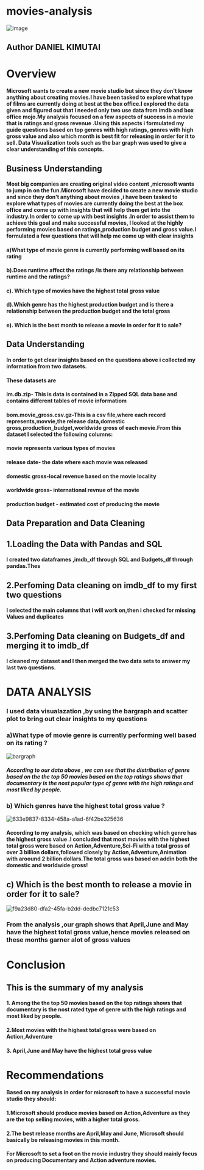 # movies-analysis
![image](https://user-images.githubusercontent.com/110474324/187015335-09aae847-c308-41e9-a8ce-35c3a6785c7f.png)


## Author DANIEL KIMUTAI
# Overview
#### Microsoft wants to create a new movie studio but since they don't know anything about creating movies.I have been tasked to explore what type of films  are currently doing at best at the box office.I explored the data given and figured out that i needed only two  use data from imdb and box office mojo.My analysis focused on a few aspects of  success in  a movie that is ratings and gross revenue .Using this aspects i formulated my guide questions based on top genres with high ratings,  genres with high gross value and also which month is best fit for  releasing in order for it to sell. Data Visualization tools such as the bar graph was used to give a clear understanding of this concepts.
## Business Understanding
#### Most big companies are creating original video content ,microsoft wants to jump in on the fun.Microsoft have decided to create a new movie studio and since they don’t anything about movies ,i have been tasked to explore what types of movies are currently doing the best at the box office and come up with insights that will help them get into the industry.In order to come up with best insights .In order to assist them to achieve this goal and make successful movies, I looked at the highly performing movies  based on ratings,production budget and  gross value.I formulated a few questions that will help me come up with clear insights
 #### a)What type of movie genre is currently performing well based on its rating
#### b).Does runtime affect the ratings /is there any relationship between runtime and the ratings?
#### c). Which type of movies have the highest total gross value
#### d).Which genre has the highest production budget and is there a relationship between the production budget and the total gross
#### e). Which is the best month to release  a movie in order for it to sale?

## Data Understanding
#### In order to get clear insights based on the questions above i collected  my information from two datasets.
#### These datasets are
  #### im.db.zip- This is data  is  contained in a Zipped SQL data base and contains different tables of movie informatiom
  #### bom.movie_gross.csv.gz-This is a csv file,where each record represents,movvie,the release data,domestic gross,production_budget,worldwide gross of each movie.From this dataset I selected the following columns:
#### movie  represents various types of movies
#### release date- the date where each movie was  released
#### domestic gross-local revenue based on the movie locality
#### worldwide gross- international revnue  of the movie
#### production budget - estimated cost of producing the movie

## Data Preparation and Data Cleaning
## 1.Loading the Data with Pandas and SQL
#### I created two dataframes ,imdb_df through SQL and Budgets_df through pandas.Thes
## 2.Perfoming Data cleaning  on imdb_df to my first two questions
#### I selected the main columns that i will work on,then  i checked for missing Values and duplicates
## 3.Perfoming Data cleaning on   Budgets_df and merging it to imdb_df
#### I cleaned my dataset and I then merged the two data sets to answer my last two questions.
# DATA ANALYSIS
### I used data visualazation ,by using the bargraph and scatter plot  to  bring out clear insights to my questions
 ### a)What type of movie genre is currently performing well based on its rating ?
 ![bargraph](https://user-images.githubusercontent.com/110474324/187013825-8821a51c-1870-4abb-9e5c-032a0777d716.png)
 ##### According to our data above , we can see that the distribution of genre based on the the top 50 movies based on the top ratings  shows that documentary is the nost popular type of genre with the high ratings and most liked by people.
### b) Which  genres have the highest total gross value ?
![633e9837-8334-458a-a1ad-6f42be325636](https://user-images.githubusercontent.com/110474324/187013870-60dbd057-dfa6-469d-8448-e49a9eece180.png)
#### According to my analysis, which was  based on checking which genre has the highest gross value .I concluded that most movies with the highest total gross were based on Action,Adventure,Sci-Fi with a  total gross of over 3 billion dollars,followed closely by Action,Adventure,Animation with aroound 2 billion dollars.The total gross was based on addin both the domestic and worldwide gross!
## c) Which is the best month to release  a movie in order for it to sale?

![f9a23d80-dfa2-45fa-b2dd-dedbc7121c53](https://user-images.githubusercontent.com/110474324/187013970-5b4d4e38-56e2-42dc-8d6f-e78379cb10e1.png)
### From the analysis ,our graph shows that April,June and May have the highest total gross value,hence movies released on these months garner alot of gross values
# Conclusion
## This is the summary of my analysis
#### 1. Among the the top 50 movies based on the top ratings  shows that documentary is the nost rated type of genre with the high ratings and most liked by people.
#### 2.Most movies with the highest total gross were based on Action,Adventure
#### 3. April,June and May have the highest total gross value
# Recommendations
#### Based on my analysis in order for microsoft to   have a successful movie studio  they should:
#### 1.Microsoft should produce movies based on Action,Adventure as they are the top selling movies, with a higher total gross.
#### 2.The best release months are April,May and June, Microsoft should basically be releasing movies in this month.
#### For Microsoft to set a  foot on the movie industry they should mainly focus on producing Documentary and Action adventure movies.
